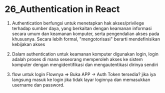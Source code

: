 # 26_Authentication in React

1. Authentication berfungsi untuk menetapkan hak akses/privilege terhadap sumber daya, yang berkaitan dengan keamanan informasi secara umum dan keamanan komputer, serta pengendalian akses pada khususnya. Secara lebih formal, "mengotorisasi" berarti mendefinisikan kebijakan akses

2. Dalam authentication untuk keamanan komputer digunakan login, login adalah proses di mana seseorang memperoleh akses ke sistem komputer dengan mengidentifikasi dan mengautentikasi dirinya sendiri

3. flow untuk login 
Flownya => Buka APP -> Auth Token tersedia? jika iya langsung masuk ke login jika tidak layar loginnya dan memasukkan username dan password.